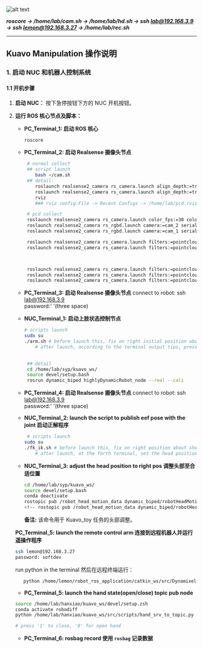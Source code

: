 ![alt text](../../../doc/2024-11-26%2019-48-09%20的屏幕截图.png)

***roscore -> /home/lab/cam.sh -> /home/lab/hd.sh -> ssh lab@192.168.3.9 -> ssh lemon@192.168.3.27 -> /home/lab/rec.sh***

---

## **Kuavo Manipulation 操作说明**

### **1. 启动 NUC 和机器人控制系统**

#### **1.1 开机步骤**
1. **启动 NUC：** 按下急停按钮下方的 NUC 开机按钮。
2. **运行 ROS 核心节点及脚本：**
   - **PC_Terminal_1: 启动 ROS 核心**
     ```bash
     roscore
     ```
   - **PC_Terminal_2: 启动 Realsense 摄像头节点**
     
     
     ```bash
      # normal collect
      ## script launch 
         bash ~/cam.sh
      ## detail:
         roslaunch realsense2_camera rs_camera.launch align_depth:=true camera:=cam_1 serial_no:=342522073176
         roslaunch realsense2_camera rs_camera.launch align_depth:=true camera:=cam_2 serial_no:=327122077711
         rviz
         ### rviz config:File -> Recent Configs -> /home/lab/pcd.rviz
     
      # pcd collect
      roslaunch realsense2_camera rs_camera.launch color_fps:=30 color_height:=480 color_width:=640
      roslaunch realsense2_camera rs_rgbd.launch camera:=cam_2 serial_no:=342522073176
      roslaunch realsense2_camera rs_rgbd.launch camera:=cam_1 serial_no:=327122077711

      roslaunch realsense2_camera rs_camera.launch filters:=pointcloud align_depth:=true camera:=cam_1 serial_no:=342522073176
      roslaunch realsense2_camera rs_camera.launch filters:=pointcloud align_depth:=true camera:=cam_2 serial_no:=327122077711



      roslaunch realsense2_camera rs_camera.launch filters:=pointcloud camera:=cam_1 depth_fps:=30 depth_height:=240 depth_width:=424 clip_distance:=2.0 enable_pointcloud:=true serial_no:=342522073176
      roslaunch realsense2_camera rs_camera.launch filters:=pointcloud camera:=cam_2 depth_fps:=30 depth_height:=240 depth_width:=424 clip_distance:=2.0 enable_pointcloud:=true serial_no:=327122077711
      roslaunch realsense2_camera rs_camera.launch filters:=pointcloud camera:=cam_3 depth_fps:=30 depth_height:=240 depth_width:=320 clip_distance:=2.0 enable_pointcloud:=true serial_no:=f1421133
     ```
   - **PC_Terminal_3: 启动 Realsense 摄像头节点**
      connect to robot:
      ssh lab@192.168.3.9  
      password:'   '(three space) 

   - **NUC_Terminal_1: 启动上肢状态控制节点**
     ```bash
     # scripts launch
     sudo su
     ./arm.sh # before launch this, fix on right initial position about shoulder and head 
         # after launch, according to the terminal output tips, press 'o','o','v' orderly one by one

         
      ## detail
      cd /home/lab/syp/kuavo_ws/
      source devel/setup.bash
      rosrun dynamic_biped highlyDynamicRobot_node --real --cali
     ```
   - **PC_Terminal_4: 启动 Realsense 摄像头节点**
      connect to robot:
      ssh lab@192.168.3.9  
      password:'   '(three space) 
      
   - **NUC_Terminal_2: launch the script to publish eef pose with the joint 启动正解程序**

     ```bash
      # scripts launch
     sudo su
     ./fk_ik.sh # before launch this, fix on right position about shoulder and head 
         # after launch, at the forth terminal, set the head position next 
     ```

   - **NUC_Terminal_3: adjust the head position to right pos 调整头部至合适位置**
     ```bash
     cd /home/lab/syp/kuavo_ws/
     source devel/setup.bash
     conda deactivate
     rostopic pub /robot_head_motion_data dynamic_biped/robotHeadMotionData "{joint_data: [-22.0, -25.0]}"
     <!-- rostopic pub /robot_head_motion_data dynamic_biped/robotHeadMotionData "{joint_data: [-6.0, -22.0]}"  -->
     ```

     **备注:** 该命令用于 Kuavo_toy 任务的头部调整。

   **PC_Terminal_5: launch the remote control arm 连接到远程机器人并运行遥操作程序**
   ```bash
   ssh lemon@192.168.3.27
   password: softdev
   ```
   run python in the terminal 然后在远程终端运行：
   ```bash
      python /home/lemon/robot_ros_application/catkin_ws/src/DynamixelSDK/python/tests/protocol1_0/position_publish_2_for_huawei.py
   ```

   - **PC_Terminal_5: launch the hand state(open/close) topic pub node**
   ```bash
   source /home/lab/hanxiao/kuavo_ws/devel/setup.zsh
   conda activate robodiff
   python /home/lab/hanxiao/kuavo_ws/src/scripts/hand_srv_to_topic.py

   # press '1' to close, '0' for open hand 
   ```

   - **PC_Terminal_6: rosbag record 使用 `rosbag` 记录数据**
      













<!-- #### **1.2 启动服务和程序**
1. **PC_Terminal_4: 开启手臂服务**
   ```bash
   source /home/lab/hanxiao/kuavo_ws/devel/setup.zsh
   conda activate robodiff
   python /home/lab/hanxiao/kuavo_ws/src/scripts/hand_srv_to_topic.py
   ```
2. **PC_Terminal_3: 连接到远程机器人并运行遥操作程序**
   ```bash
   ssh lemon@192.168.3.27
   ```
   然后在远程终端运行：
   ```bash
   python /home/lemon/robot_ros_application/catkin_ws/src/DynamixelSDK/python/tests/protocol1_0/position_publish_2_for_huawei.py
   ```

#### **1.3 数据录制**
1. **PC_Terminal_5: 使用 `rosbag` 记录数据**
   ```bash
   cd /home/lab/hanxiao/dataset/kuavo
   mkdir Task2-task2name
   cd Task2-task2name
   
   rosbag record -o Kuavo_task_test \
       /camera/color/image_raw/compressed \
       /camera/depth/image_rect_raw/compressed \
       /drake_ik/cmd_arm_hand_pose \
       /drake_ik/real_arm_hand_pose \
       /kuavo_arm_traj \
       /robot_arm_q_v_tau \
       /robot_hand_eff \
       /robot_hand_position \
       --bz2 \
       --duration=20 \
       --quiet
   ```

### **2. 常用 ROS 命令**

#### **2.1 查看当前 ROS 话题**
```bash
rostopic list
```
**常见话题包括：**
- `/control_robot_hand_position` （灵巧手轨迹发布）
- `/kuavo_arm_traj` （手臂轨迹发布）
- `/robot_arm_q_v_tau` （手臂状态）
- `/robot_hand_position` （灵巧手状态）
- `/robot_head_motion_data` （头部运动数据）

#### **2.2 查看话题内容**
```bash
rostopic echo /robot_arm_q_v_tau
```
**注意:** 如果提示错误，例如：
```
ERROR: Cannot load message class for [dynamic_biped/robotArmQVVD].
```
请执行以下命令以重新加载消息：
```bash
source ~/syp/kuavo_ws/devel/setup.bash
```

### **3. 启动 Lemon 的遥操作**
1. **连接到 Lemon**
   ```bash
   ssh lemon@192.168.1.115
   ```
   **密码:** `softdev`

2. **运行遥操作程序**
   确保遥操作臂位于正确初始位置后运行：
   ```bash
   python /home/lemon/robot_ros_application/catkin_ws/src/DynamixelSDK/python/tests/protocol1_0/position_publish_2_for_huawei.py
   ```

### **4. 错误排查**

#### **常见错误提示**
1. **话题数据类型不匹配**
   ```
   [ERROR]: Client wants topic /robot_arm_q_v_tau to have datatype/md5sum [...], but our version has [...]. Dropping connection.
   ```
   **解决方案:** 检查话题的发布端与订阅端是否使用了相同的数据类型，必要时重新构建消息包。

2. **ROS 消息未加载**
   ```
   ERROR: Cannot load message class for [...]
   ```
   **解决方案:** 重新加载环境变量：
   ```bash
   source ~/syp/kuavo_ws/devel/setup.bash
   ```

#### **调试步骤**
1. 确保所有硬件（控制线和传感器）连接牢固。
2. 确认急停按钮未激活。
3. 检查运行日志并及时修复异常。

---

**备注:** 在操作过程中保持设备监控，确保硬件和软件系统的稳定性。 -->